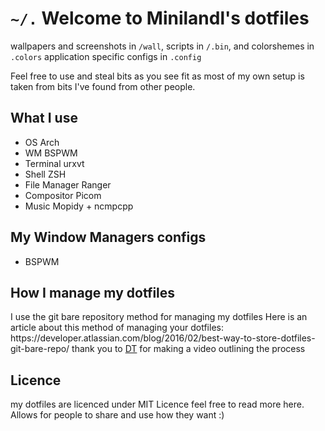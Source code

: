 <h1> <code>~/.</code> Welcome to Minilandl's dotfiles</h1>

<p align="left"> wallpapers and screenshots in <code>/wall</code>, scripts in <code>/.bin</code>, and colorshemes in <code>.colors</code> application specific configs in <code>.config</code></p>

Feel free to use and steal bits as you see fit as most of my own setup is taken from bits I've found from other people.

<h2> What I use </h2>
<ul>
   <li>OS Arch</li>
  <li>WM BSPWM</li>
  <li>Terminal urxvt</li>
  <li>Shell ZSH</li>
  <li>File Manager Ranger</li>
  <li>Compositor Picom</li>
  <li>Music Mopidy + ncmpcpp</li>
</ul> 
<h2> My Window Managers configs</h1>
<ul>
  <li>BSPWM</li>
</ul> 
<h2>How I manage my dotfiles</h2>
<p align="left"> I use the git bare repository method for managing my dotfiles  Here is an article about this method of managing your dotfiles: https://developer.atlassian.com/blog/2016/02/best-way-to-store-dotfiles-git-bare-repo/ thank you to <a href="https://gitlab.com/dwt1/dotfiles/-/tree/master#license">DT</a> for making a video outlining the process</p>

<h2>Licence</h2>
 <p>my dotfiles are licenced under MIT Licence feel free to read more here. Allows for people to share and use how they want :)</p>
